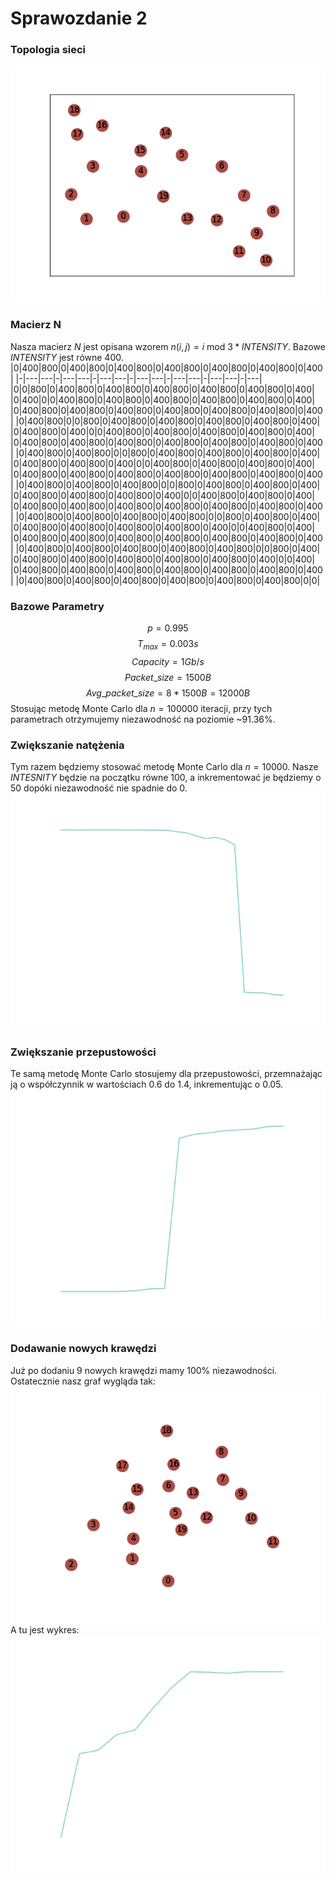 # Sprawozdanie 2

### Topologia sieci
![graf](./graph.png)

### Macierz N
Nasza macierz $N$ jest opisana wzorem $n(i,j)=i$ mod $3 * INTENSITY$.
Bazowe $INTENSITY$ jest równe 400.
|0|400|800|0|400|800|0|400|800|0|400|800|0|400|800|0|400|800|0|400|
|-|---|---|-|---|---|-|---|---|-|---|---|-|---|---|-|---|---|-|---|
|0|0|800|0|400|800|0|400|800|0|400|800|0|400|800|0|400|800|0|400|
|0|400|0|0|400|800|0|400|800|0|400|800|0|400|800|0|400|800|0|400|
|0|400|800|0|400|800|0|400|800|0|400|800|0|400|800|0|400|800|0|400|
|0|400|800|0|0|800|0|400|800|0|400|800|0|400|800|0|400|800|0|400|
|0|400|800|0|400|0|0|400|800|0|400|800|0|400|800|0|400|800|0|400|
|0|400|800|0|400|800|0|400|800|0|400|800|0|400|800|0|400|800|0|400|
|0|400|800|0|400|800|0|0|800|0|400|800|0|400|800|0|400|800|0|400|
|0|400|800|0|400|800|0|400|0|0|400|800|0|400|800|0|400|800|0|400|
|0|400|800|0|400|800|0|400|800|0|400|800|0|400|800|0|400|800|0|400|
|0|400|800|0|400|800|0|400|800|0|0|800|0|400|800|0|400|800|0|400|
|0|400|800|0|400|800|0|400|800|0|400|0|0|400|800|0|400|800|0|400|
|0|400|800|0|400|800|0|400|800|0|400|800|0|400|800|0|400|800|0|400|
|0|400|800|0|400|800|0|400|800|0|400|800|0|0|800|0|400|800|0|400|
|0|400|800|0|400|800|0|400|800|0|400|800|0|400|0|0|400|800|0|400|
|0|400|800|0|400|800|0|400|800|0|400|800|0|400|800|0|400|800|0|400|
|0|400|800|0|400|800|0|400|800|0|400|800|0|400|800|0|0|800|0|400|
|0|400|800|0|400|800|0|400|800|0|400|800|0|400|800|0|400|0|0|400|
|0|400|800|0|400|800|0|400|800|0|400|800|0|400|800|0|400|800|0|400|
|0|400|800|0|400|800|0|400|800|0|400|800|0|400|800|0|400|800|0|0|


### Bazowe Parametry
$$p = 0.995$$
$$T_{max} = 0.003s$$
$$Capacity = 1Gb/s$$
$$Packet\_size = 1500B$$
$$Avg\_packet\_size = 8 * 1500 B = 12000B$$
Stosując metodę Monte Carlo dla $n = 100000$ iteracji, przy tych parametrach otrzymujemy niezawodność na poziomie ~$91.36$%.

### Zwiększanie natężenia
Tym razem będziemy stosować metodę Monte Carlo dla $n = 10000$. Nasze $INTESNITY$ będzie na początku
równe $100$, a inkrementować je będziemy o $50$ dopóki niezawodność nie spadnie do 0.
![intensity](./intensity.png)


### Zwiększanie przepustowości
Te samą metodę Monte Carlo stosujemy dla przepustowości, przemnażając ją o współczynnik
w wartościach $0.6$ do $1.4$, inkrementując o $0.05$.\
![capacity](./capacity.png)

### Dodawanie nowych krawędzi
Już po dodaniu 9 nowych krawędzi mamy 100% niezawodności. Ostatecznie nasz graf wygląda tak:\
![graph2](./graph2.png)\
A tu jest wykres:\
![edges](./edges.png)
